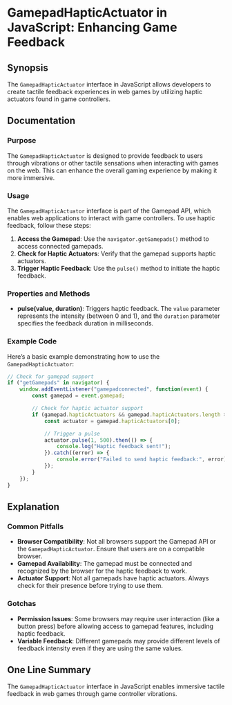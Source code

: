 <!--
Meta Description: # GamepadHapticActuator in JavaScript: Enhancing Game Feedback ## Synopsis The `GamepadHapticActuator` interface in JavaScript allows developers to cr...
Meta Keywords: feedback, haptic, gamepad, gamepadhapticactuator, use
-->

# GamepadHapticActuator in JavaScript: Enhancing Game Feedback

## Synopsis
The `GamepadHapticActuator` interface in JavaScript allows developers to create tactile feedback experiences in web games by utilizing haptic actuators found in game controllers.

## Documentation

### Purpose
The `GamepadHapticActuator` is designed to provide feedback to users through vibrations or other tactile sensations when interacting with games on the web. This can enhance the overall gaming experience by making it more immersive.

### Usage
The `GamepadHapticActuator` interface is part of the Gamepad API, which enables web applications to interact with game controllers. To use haptic feedback, follow these steps:

1. **Access the Gamepad**: Use the `navigator.getGamepads()` method to access connected gamepads.
2. **Check for Haptic Actuators**: Verify that the gamepad supports haptic actuators.
3. **Trigger Haptic Feedback**: Use the `pulse()` method to initiate the haptic feedback.

### Properties and Methods
- **pulse(value, duration)**: Triggers haptic feedback. The `value` parameter represents the intensity (between 0 and 1), and the `duration` parameter specifies the feedback duration in milliseconds.
  
### Example Code
Here’s a basic example demonstrating how to use the `GamepadHapticActuator`:

```javascript
// Check for gamepad support
if ("getGamepads" in navigator) {
    window.addEventListener("gamepadconnected", function(event) {
        const gamepad = event.gamepad;

        // Check for haptic actuator support
        if (gamepad.hapticActuators && gamepad.hapticActuators.length > 0) {
            const actuator = gamepad.hapticActuators[0];

            // Trigger a pulse
            actuator.pulse(1, 500).then(() => {
                console.log("Haptic feedback sent!");
            }).catch((error) => {
                console.error("Failed to send haptic feedback:", error);
            });
        }
    });
}
```

## Explanation
### Common Pitfalls
- **Browser Compatibility**: Not all browsers support the Gamepad API or the `GamepadHapticActuator`. Ensure that users are on a compatible browser.
- **Gamepad Availability**: The gamepad must be connected and recognized by the browser for the haptic feedback to work.
- **Actuator Support**: Not all gamepads have haptic actuators. Always check for their presence before trying to use them.

### Gotchas
- **Permission Issues**: Some browsers may require user interaction (like a button press) before allowing access to gamepad features, including haptic feedback.
- **Variable Feedback**: Different gamepads may provide different levels of feedback intensity even if they are using the same values.

## One Line Summary
The `GamepadHapticActuator` interface in JavaScript enables immersive tactile feedback in web games through game controller vibrations.